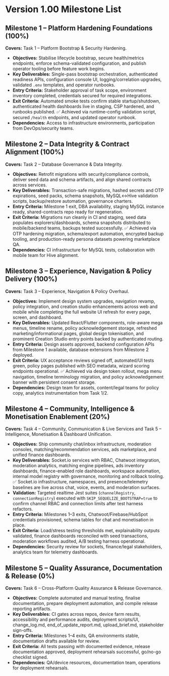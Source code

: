 # Version 1.00 Milestone List

## Milestone 1 – Platform Hardening Foundations (100%)
**Covers:** Task 1 – Platform Bootstrap & Security Hardening.

- **Objectives:** Stabilise lifecycle bootstrap, secure health/metrics endpoints, enforce schema-validated configuration, and publish operator tooling before feature work begins.
- **Key Deliverables:** Single-pass bootstrap orchestration, authenticated readiness APIs, configuration console UI, logging/correlation upgrades, validated `.env` templates, and operator runbooks.
- **Entry Criteria:** Stakeholder approval of task scope, environment inventory completed, credentials secured for required integrations.
- **Exit Criteria:** Automated smoke tests confirm stable startup/shutdown, authenticated health dashboards live in staging, CSP hardened, and runbooks published. ✅ Achieved via runtime-config validation script, secured `/health` endpoints, and updated operator runbook.
- **Dependencies:** Access to infrastructure environments, participation from DevOps/security teams.

## Milestone 2 – Data Integrity & Contract Alignment (100%)
**Covers:** Task 2 – Database Governance & Data Integrity.

- **Objectives:** Retrofit migrations with security/compliance controls, deliver seed data and schema artifacts, and align shared contracts across services.
- **Key Deliverables:** Transaction-safe migrations, hashed secrets and OTP expirations, seed packs, schema snapshots, MySQL↔Hive validation scripts, backup/restore automation, governance charters.
- **Entry Criteria:** Milestone 1 exit, DBA availability, staging MySQL instance ready, shared-contracts repo ready for regeneration.
- **Exit Criteria:** Migrations run cleanly in CI and staging, seed data populates explorers/dashboards, schema snapshots distributed to mobile/backend teams, backups tested successfully. ✅ Achieved via OTP hardening migration, schema/export automation, encrypted backup tooling, and production-ready persona datasets powering marketplace QA.
- **Dependencies:** CI infrastructure for MySQL tests, collaboration with mobile team for Hive alignment.

## Milestone 3 – Experience, Navigation & Policy Delivery (100%)
**Covers:** Task 3 – Experience, Navigation & Policy Overhaul.

- **Objectives:** Implement design system upgrades, navigation revamp, policy integration, and creation studio enhancements across web and mobile while completing the full website UI refresh for every page, screen, and dashboard.
- **Key Deliverables:** Updated React/Flutter components, role-aware mega menus, timeline rename, policy acknowledgement storage, refreshed marketing/informational pages, global design tokenisation, and prominent Creation Studio entry points backed by authenticated routing.
- **Entry Criteria:** Design assets approved, backend configuration APIs from Milestone 1 available, database extensions from Milestone 2 deployed.
- **Exit Criteria:** UX acceptance reviews signed off, automated/UI tests green, policy pages published with SEO metadata, wizard scoring endpoints operational. ✅ Achieved via design token rollout, mega menu navigation, timeline terminology migration, and policy acknowledgement banner with persistent consent storage.
- **Dependencies:** Design team for assets, content/legal teams for policy copy, analytics instrumentation from Task 1/2.

## Milestone 4 – Community, Intelligence & Monetisation Enablement (20%)
**Covers:** Task 4 – Community, Communication & Live Services and Task 5 – Intelligence, Monetisation & Dashboard Unification.

- **Objectives:** Ship community chat/inbox infrastructure, moderation consoles, matching/recommendation services, ads marketplace, and unified finance dashboards.
- **Key Deliverables:** Socket.io services with RBAC, Chatwoot integration, moderation analytics, matching engine pipelines, ads inventory dashboards, finance-enabled role dashboards, workspace automation, internal model registry with governance, monitoring and rollback tooling. ✅ Socket.io infrastructure, namespaces, and presence/telemetry baselines are live across chat, voice, events, and moderation surfaces.
- **Validation:** Targeted realtime Jest suites (`channelRegistry`, `connectionRegistry`) executed with `SKIP_SEQUELIZE_BOOTSTRAP=true` to confirm channel RBAC and connection limits after test harness refactors.
- **Entry Criteria:** Milestones 1–3 exits, Chatwoot/Firebase/HubSpot credentials provisioned, schema tables for chat and monetisation in place.
- **Exit Criteria:** Load/stress testing thresholds met, explainability outputs validated, finance dashboards reconciled with seed transactions, moderation workflows audited, A/B testing harness operational.
- **Dependencies:** Security review for sockets, finance/legal stakeholders, analytics team for telemetry dashboards.

## Milestone 5 – Quality Assurance, Documentation & Release (0%)
**Covers:** Task 6 – Cross-Platform Quality Assurance & Release Governance.

- **Objectives:** Complete automated and manual testing, finalise documentation, prepare deployment automation, and compile release reporting artifacts.
- **Key Deliverables:** CI gates across repos, device farm results, accessibility and performance audits, deployment scripts/UI, change_log.md, end_of_update_report.md, upload_brief.md, stakeholder sign-offs.
- **Entry Criteria:** Milestones 1–4 exits, QA environments stable, documentation drafts available for review.
- **Exit Criteria:** All tests passing with documented evidence, release documentation approved, deployment rehearsals successful, go/no-go checklist signed.
- **Dependencies:** QA/device resources, documentation team, operations for deployment rehearsals.
